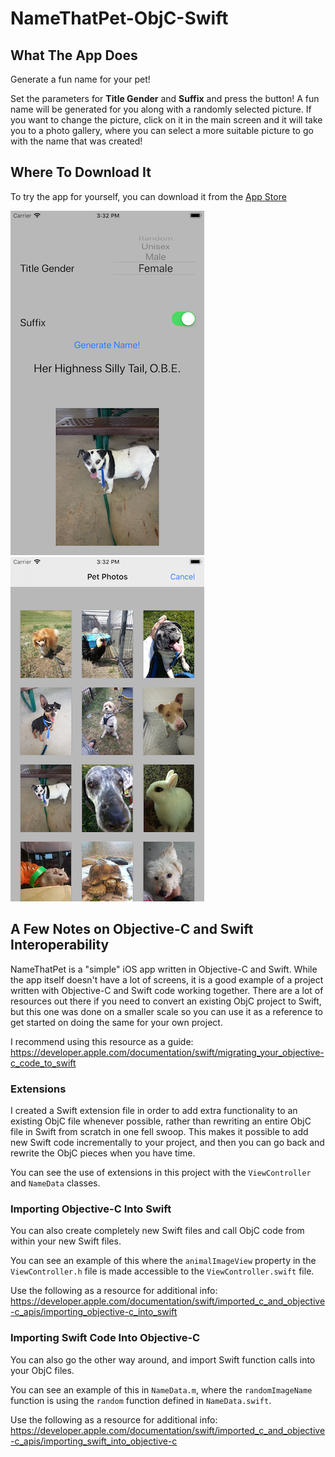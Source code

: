 # NameThatPet-ObjC-Swift

## What The App Does
Generate a fun name for your pet!

Set the parameters for **Title Gender**
and **Suffix** and press the button! A fun name will be generated for you
along with a randomly selected picture. If you want to change the picture,
click on it in the main screen and it will take you to a photo gallery, where
you can select a more suitable picture to go with the name that was created!

## Where To Download It
To try the app for yourself, you can download it from the
[App Store](bit.ly/NameThatPet)

![Main Screen](/screenshots/MainScreen.png)
![Picture Gallery](/screenshots/PictureGallery.png)

## A Few Notes on Objective-C and Swift Interoperability

NameThatPet is a "simple" iOS app written in Objective-C and Swift.
While the app itself doesn't have a lot of screens, it is a good example of
a project written with Objective-C and Swift code working together.
There are a lot of resources out there if you need to convert an existing ObjC
project to Swift, but this one was done on a smaller scale so you can use it as
a reference to get started on doing the same for your own project.

I recommend using this resource as a guide:
https://developer.apple.com/documentation/swift/migrating_your_objective-c_code_to_swift

### Extensions
I created a Swift extension file in order to add extra functionality to an
existing ObjC file whenever possible, rather than rewriting an entire ObjC file in Swift from scratch in one fell swoop. This makes it possible to add new Swift code incrementally to your project, and then you can go back and rewrite the ObjC pieces when you have time.

You can see the use of extensions in this project with the `ViewController`
and `NameData` classes.

### Importing Objective-C Into Swift
You can also create completely new Swift files and call ObjC code from within
your new Swift files.

You can see an example of this where the `animalImageView` property in
the `ViewController.h` file is made accessible to the `ViewController.swift` file.

Use the following as a resource for additional info:
https://developer.apple.com/documentation/swift/imported_c_and_objective-c_apis/importing_objective-c_into_swift

### Importing Swift Code Into Objective-C
You can also go the other way around, and import Swift function calls into
your ObjC files.

You can see an example of this in `NameData.m`, where the `randomImageName` function
is using the `random` function defined in `NameData.swift`.

Use the following as a resource for additional info:
https://developer.apple.com/documentation/swift/imported_c_and_objective-c_apis/importing_swift_into_objective-c
